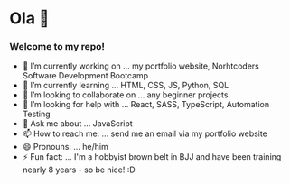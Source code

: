 # Ola 👋

### Welcome to my repo!

- 🔭 I’m currently working on ... my portfolio website, Norhtcoders Software Development Bootcamp
- 🌱 I’m currently learning ... HTML, CSS, JS, Python, SQL
- 👯 I’m looking to collaborate on ... any beginner projects
- 🤔 I’m looking for help with ... React, SASS, TypeScript, Automation Testing
- 💬 Ask me about ... JavaScript
- 📫 How to reach me: ... send me an email via my portfolio website
- 😄 Pronouns: ... he/him
- ⚡ Fun fact: ... I'm a hobbyist brown belt in BJJ and have been training nearly 8 years - so be nice! :D
